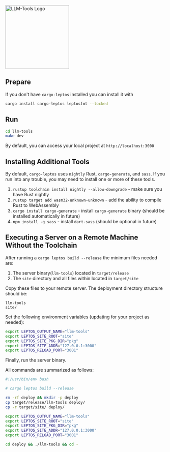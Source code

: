 <picture>
    <img src="/assets/logo.png" alt="LLM-Tools Logo" height="200">
</picture>

## Prepare

If you don't have `cargo-leptos` installed you can install it with

```sh
cargo install cargo-leptos leptosfmt --locked
```

## Run

```sh
cd llm-tools
make dev
```

By default, you can access your local project at `http://localhost:3000`

## Installing Additional Tools

By default, `cargo-leptos` uses `nightly` Rust, `cargo-generate`, and `sass`. If you run into any trouble, you may need to install one or more of these tools.

1. `rustup toolchain install nightly --allow-downgrade` - make sure you have Rust nightly
2. `rustup target add wasm32-unknown-unknown` - add the ability to compile Rust to WebAssembly
3. `cargo install cargo-generate` - install `cargo-generate` binary (should be installed automatically in future)
4. `npm install -g sass` - install `dart-sass` (should be optional in future)

## Executing a Server on a Remote Machine Without the Toolchain
After running a `cargo leptos build --release` the minimum files needed are:

1. The server binary(`llm-tools`) located in `target/release`
2. The `site` directory and all files within located in `target/site`

Copy these files to your remote server. The deployment directory structure should be:
```text
llm-tools
site/
```
Set the following environment variables (updating for your project as needed):
```sh
export LEPTOS_OUTPUT_NAME="llm-tools"
export LEPTOS_SITE_ROOT="site"
export LEPTOS_SITE_PKG_DIR="pkg"
export LEPTOS_SITE_ADDR="127.0.0.1:3000"
export LEPTOS_RELOAD_PORT="3001"
```
Finally, run the server binary.

All commands are summarized as follows:
```sh
#!/usr/bin/env bash

# cargo leptos build --release

rm -rf deploy && mkdir -p deploy
cp target/release/llm-tools deploy/
cp -r target/site/ deploy/

export LEPTOS_OUTPUT_NAME="llm-tools"
export LEPTOS_SITE_ROOT="site"
export LEPTOS_SITE_PKG_DIR="pkg"
export LEPTOS_SITE_ADDR="127.0.0.1:3000"
export LEPTOS_RELOAD_PORT="3001"

cd deploy && ./llm-tools && cd -
```
